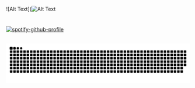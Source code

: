 ![Alt Text](![Alt Text](https://media.giphy.com/media/vFKqnCdLPNOKc/giphy.gif)
#
[![spotify-github-profile](https://spotify-github-profile.vercel.app/api/view?uid=31gfaf3wuml67mbnrhxcujb4mddm&cover_image=true&theme=natemoo-re&show_offline=true&background_color=121212&interchange=true&bar_color=53b14f&bar_color_cover=true)](https://spotify-github-profile.vercel.app/api/view?uid=31gfaf3wuml67mbnrhxcujb4mddm&redirect=true)
##
<picture>
  <source media="(prefers-color-scheme: dark)" srcset="https://raw.githubusercontent.com/platane/platane/output/github-contribution-grid-snake-dark.svg">
  <source media="(prefers-color-scheme: light)" srcset="https://raw.githubusercontent.com/platane/platane/output/github-contribution-grid-snake.svg">
  <img alt="github contribution grid snake animation" src="https://raw.githubusercontent.com/platane/platane/output/github-contribution-grid-snake.svg">
</picture>

